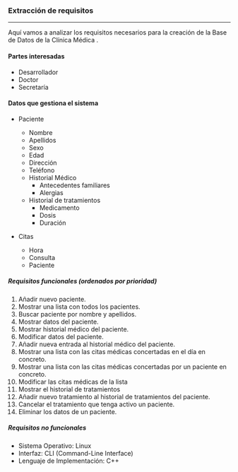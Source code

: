### Extracción de requisitos
---

Aquí vamos a analizar los requisitos necesarios para la creación de la Base de Datos de la Clínica Médica .

#### Partes interesadas

- Desarrollador
- Doctor
- Secretaría

#### Datos que gestiona el sistema

+ Paciente
    + Nombre
    + Apellidos
    + Sexo
    + Edad
    + Dirección
    + Teléfono
    + Historial Médico
        + Antecedentes familiares
        + Alergias
    + Historial de tratamientos
        + Medicamento
        + Dosis
        + Duración

+ Citas
    + Hora
    + Consulta
    + Paciente

##### Requisitos funcionales (ordenados por prioridad)

1. Añadir nuevo paciente.
2. Mostrar una lista con todos los pacientes.
3. Buscar paciente por nombre y apellidos.
4. Mostrar datos del paciente.
5. Mostrar historial médico del paciente.
6. Modificar datos del paciente.
7. Añadir nueva entrada al historial médico del paciente.
8. Mostrar una lista con las citas médicas concertadas en el día en concreto.
9. Mostrar una lista con las citas médicas concertadas por un paciente en concreto.
10. Modificar las citas médicas de la lista
11. Mostrar el historial de tratamientos
12. Añadir nuevo tratamiento al historial de tratamientos del paciente.
13. Cancelar el tratamiento que tenga activo un paciente.
11. Eliminar los datos de un paciente.

##### Requisitos no funcionales
+ Sistema Operativo: Linux
+ Interfaz: CLI (Command-Line Interface)
+ Lenguaje de Implementación: C++
